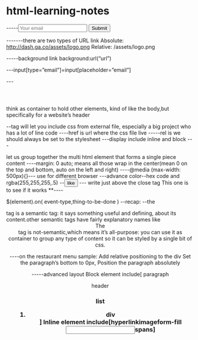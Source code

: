 # html-learning-notes
-----<input type="email" placeholder="Your email">
<input type="submit">


-------there are two types of URL link
Absolute: http://dash.ga.co/assets/logo.png
Relative: /assets/logo.png

-----background link
background:url(“url”)

---input[type=”email”]=input[placeholder=”email”]

---<header></header>think as container to hold other elements, kind of like the body,but specifically for a website’s header

--<link>tag will let you include css from external file, especially a big project who has a lot of line code
----href is url where the css file live
-----rel is we should always be set to the stylesheet
---display include inline and block
---<article></article> let us group together the multi html element that forms a single piece content
----margin: 0 auto; means all those wrap in the center(mean 0 on the top and bottom, auto on the left and right)
----@media (max-width: 500px){}--- use for different browser
---advance color--hex code and rgba(255,255,255,.5)
--<button>like</button>
---<script></script> write just above the close tag</body>
 This one is to see if it works <script>alert("Javascript works!")</script>
**----<script>$("button").on("click", function() { alert("clicked!") });</script>

$(element).on( event-type,thing-to-be-done )
--recap:
--the <article>tag is a semantic tag: it says something useful and defining, about its content.other semantic tags have fairly explanatory names like<header><nav><footer>
The <div> tag is not-semantic,which means it’s all-purpose: you can use it as container to group any type of content so it can be styled by a single bit of css.

----on the restaurant menu sample:
Add relative positioning to the div
Set the paragraph’s bottom to 0px,
Position the paragraph absolutely

-----advanced layout
Block element include[ paragraph<p> header<h1>list<ul><ol><li> div<div>]
Inline element include[hyperlink<a>image<img>form-fill<input>spans<span>]
